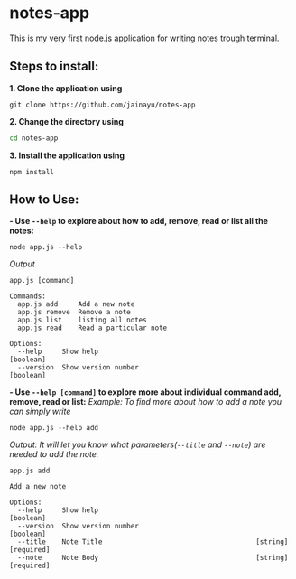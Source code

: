 # notes-app
This is my very first node.js application for writing notes trough terminal.

## Steps to install:

**1. Clone the application using**
```gitattributes
git clone https://github.com/jainayu/notes-app
```

**2. Change the directory using**
```bash
cd notes-app
```

**3. Install the application using**
```gitattributes
npm install
```
## How to Use:

**- Use `--help` to explore about how to add, remove, read or list all the notes:**
```gitattributes
node app.js --help
```
*Output*
```
app.js [command]

Commands:
  app.js add     Add a new note
  app.js remove  Remove a note
  app.js list    listing all notes
  app.js read    Read a particular note

Options:
  --help     Show help                                                 [boolean]
  --version  Show version number                                       [boolean]
```

**- Use `--help [command]` to explore more about individual command add, remove, read or list:**
*Example: To find more about how to add a note you can simply write*
```gitattributes
node app.js --help add
```
*Output: It will let you know what parameters(`--title` and `--note`) are needed to add the note.*
```
app.js add

Add a new note

Options:
  --help     Show help                                                 [boolean]
  --version  Show version number                                       [boolean]
  --title    Note Title                                      [string] [required]
  --note     Note Body                                       [string] [required]
```


